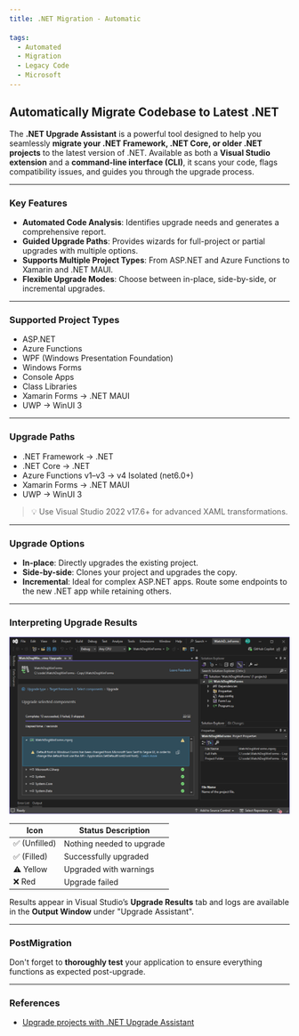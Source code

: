 ```yaml
---
title: .NET Migration - Automatic

tags:
  - Automated
  - Migration
  - Legacy Code
  - Microsoft
---
```


## Automatically Migrate Codebase to Latest .NET

The **.NET Upgrade Assistant** is a powerful tool designed to help you seamlessly **migrate your .NET Framework, .NET Core, or older .NET projects** to the latest version of .NET. Available as both a **Visual Studio extension** and a **command-line interface (CLI)**, it scans your code, flags compatibility issues, and guides you through the upgrade process.

---

### Key Features

- **Automated Code Analysis**: Identifies 
upgrade needs and generates a comprehensive report.
- **Guided Upgrade Paths**: Provides wizards for full-project or partial upgrades with multiple options.
- **Supports Multiple Project Types**: From ASP.NET and Azure Functions to Xamarin and .NET MAUI.
- **Flexible Upgrade Modes**: Choose between in-place, side-by-side, or incremental upgrades.

---

### Supported Project Types

- ASP.NET
- Azure Functions
- WPF (Windows Presentation Foundation)
- Windows Forms
- Console Apps
- Class Libraries
- Xamarin Forms → .NET MAUI
- UWP → WinUI 3

---

### Upgrade Paths

- .NET Framework → .NET
- .NET Core → .NET
- Azure Functions v1–v3 → v4 Isolated (net6.0+)
- Xamarin Forms → .NET MAUI
- UWP → WinUI 3

> 💡 Use Visual Studio 2022 v17.6+ for advanced XAML transformations.

---

### Upgrade Options

- **In-place**: Directly upgrades the existing project.
- **Side-by-side**: Clones your project and upgrades the copy.
- **Incremental**: Ideal for complex ASP.NET apps. Route some endpoints to the new .NET app while retaining others.

---

### Interpreting Upgrade Results

![.NET Upgrade Assistant UI Screenshot](./images/up.png)

| Icon | Status Description |
|------|--------------------|
| ✅ (Unfilled) | Nothing needed to upgrade |
| ✅ (Filled)   | Successfully upgraded |
| ⚠️ Yellow     | Upgraded with warnings |
| ❌ Red        | Upgrade failed          |

Results appear in Visual Studio’s **Upgrade Results** tab and logs are available in the **Output Window** under "Upgrade Assistant".

---

### PostMigration

Don't forget to **thoroughly test** your application to ensure everything functions as expected post-upgrade.

---

### References

- [Upgrade projects with .NET Upgrade Assistant](https://learn.microsoft.com/dotnet/core/porting/upgrade-assistant-overview)
